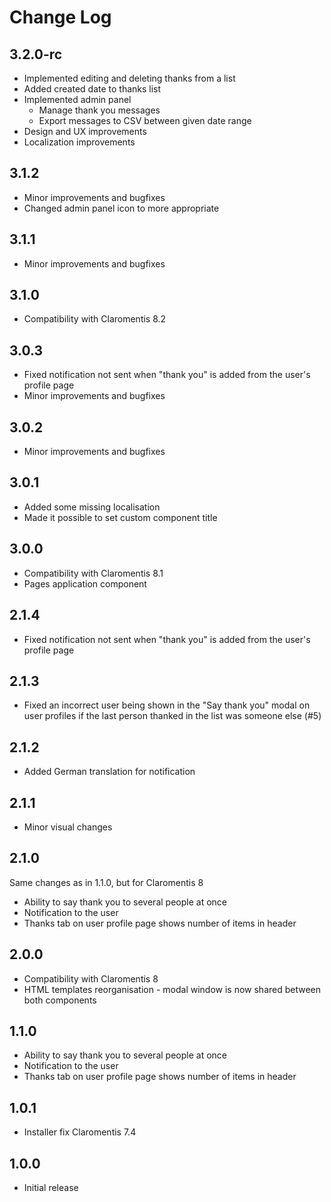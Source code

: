 # Change Log #

## 3.2.0-rc ##
* Implemented editing and deleting thanks from a list
* Added created date to thanks list
* Implemented admin panel
  * Manage thank you messages
  * Export messages to CSV between given date range
* Design and UX improvements
* Localization improvements

## 3.1.2 ##
* Minor improvements and bugfixes
* Changed admin panel icon to more appropriate

## 3.1.1 ##
* Minor improvements and bugfixes

## 3.1.0 ##
* Compatibility with Claromentis 8.2

## 3.0.3 ##
* Fixed notification not sent when "thank you" is added from the user's profile page
* Minor improvements and bugfixes

## 3.0.2 ##
* Minor improvements and bugfixes

## 3.0.1 ##
* Added some missing localisation
* Made it possible to set custom component title

## 3.0.0 ##
* Compatibility with Claromentis 8.1
* Pages application component

## 2.1.4 ##
* Fixed notification not sent when "thank you" is added from the user's profile page

## 2.1.3 ##
* Fixed an incorrect user being shown in the "Say thank you" modal on user
  profiles if the last person thanked in the list was someone else (#5)

## 2.1.2 ##
* Added German translation for notification

## 2.1.1 ##
* Minor visual changes

## 2.1.0 ##
Same changes as in 1.1.0, but for Claromentis 8
* Ability to say thank you to several people at once
* Notification to the user
* Thanks tab on user profile page shows number of items in header

## 2.0.0 ##
* Compatibility with Claromentis 8
* HTML templates reorganisation - modal window is now shared between both components

## 1.1.0 ##
* Ability to say thank you to several people at once
* Notification to the user
* Thanks tab on user profile page shows number of items in header

## 1.0.1 ##
* Installer fix Claromentis 7.4

## 1.0.0 ##
* Initial release
